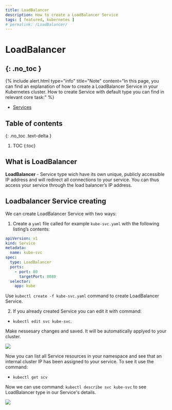 ```yaml
---
title: LoadBalancer
description: How to create a LoadBalancer Service 
tags: [ featured, kubernetes ]
# permalink: /LoadBalancer/
---
```

# LoadBalancer
{: .no_toc }
---

{% include alert.html type="info" title="Note" content="In this page, you can find an explanation of how to create a LoadBalancer Service in your Kubernetes cluster. How to create Service with default type you can find in relevant core task:" %} 
 - <a href="https://ventuscloud.eu/docs/kubernetes/services">Services</a>


## Table of contents
{: .no_toc .text-delta }

1. TOC
{:toc}

## What is LoadBalancer 

**LoadBalancer** - Service type wich have its own unique, publicly accessible IP address and will redirect all connections to your service. You can thus access your service through the load balancer’s IP address.

## Loadbalancer Service creating

We can create LoadBalancer Service with two ways:

1) Create a `yaml` file called for example `kube-svc.yaml` with the following listing’s contents: 

```yaml
apiVersion: v1
kind: Service
metadata:
  name: kube-svc
spec:
  type: LoadBalancer 
  ports:
    - port: 80
      targetPort: 8080
  selector:
    app: kube
```   
Use `kubectl create -f kube-svc.yaml` command to create LoadBalancer Service.

2) If you already created Service you can edit it with command:
- `kubectl edit svc kube-svc`.

Make nessesary changes and saved. It will be automatically applyed to your cluster.

![](../../assets/img/services/apply_loadbalancer.png) 


Now you can list all Service resources in your namespace and see
that an internal cluster IP has been assigned to your service. To see it use the command:
- `kubectl get scv` 

Now we can use command: `kubectl describe svc kube-svc` to see LoadBalancer type in our Service's details.

![](../../assets/img/services/describe_loadbalancer.png)  





